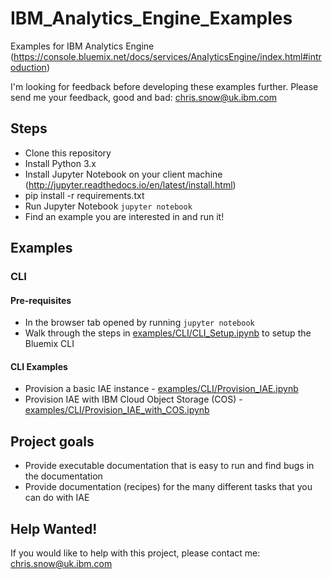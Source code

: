 # IBM_Analytics_Engine_Examples
Examples for IBM Analytics Engine (https://console.bluemix.net/docs/services/AnalyticsEngine/index.html#introduction)

I'm looking for feedback before developing these examples further.  Please send me your feedback, good and bad: chris.snow@uk.ibm.com


## Steps

- Clone this repository
- Install Python 3.x
- Install Jupyter Notebook on your client machine (http://jupyter.readthedocs.io/en/latest/install.html)
- pip install -r requirements.txt
- Run Jupyter Notebook `jupyter notebook`
- Find an example you are interested in and run it!

## Examples

### CLI

#### Pre-requisites

- In the browser tab opened by running `jupyter notebook`
- Walk through the steps in [examples/CLI/CLI_Setup.ipynb](./examples/CLI/CLI_Setup.ipynb) to setup the Bluemix CLI

#### CLI Examples

- Provision a basic IAE instance - [examples/CLI/Provision_IAE.ipynb](./examples/CLI/Provision_IAE.ipynb)
- Provision IAE with IBM Cloud Object Storage (COS) - [examples/CLI/Provision_IAE_with_COS.ipynb](./examples/CLI/Provision_IAE_with_COS.ipynb)

## Project goals

- Provide executable documentation that is easy to run and find bugs in the documentation
- Provide documentation (recipes) for the many different tasks that you can do with IAE

## Help Wanted!

If you would like to help with this project, please contact me: chris.snow@uk.ibm.com
